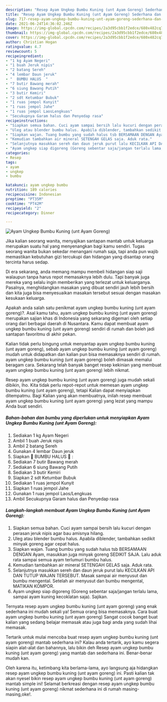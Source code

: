 ```yaml
---
description: "Resep Ayam Ungkep Bumbu Kuning (unt Ayam Goreng) Sederhana dan Mudah Dibuat"
title: "Resep Ayam Ungkep Bumbu Kuning (unt Ayam Goreng) Sederhana dan Mudah Dibuat"
slug: 717-resep-ayam-ungkep-bumbu-kuning-unt-ayam-goreng-sederhana-dan-mudah-dibuat
date: 2021-06-24T14:36:02.246Z
image: https://img-global.cpcdn.com/recipes/2a3d95cbb1f2edce/680x482cq70/ayam-ungkep-bumbu-kuning-unt-ayam-goreng-foto-resep-utama.jpg
thumbnail: https://img-global.cpcdn.com/recipes/2a3d95cbb1f2edce/680x482cq70/ayam-ungkep-bumbu-kuning-unt-ayam-goreng-foto-resep-utama.jpg
cover: https://img-global.cpcdn.com/recipes/2a3d95cbb1f2edce/680x482cq70/ayam-ungkep-bumbu-kuning-unt-ayam-goreng-foto-resep-utama.jpg
author: Christian Hogan
ratingvalue: 4.7
reviewcount: 5
recipeingredient:
- "1 kg Ayam Negeri"
- "1 buah Jeruk nipis"
- "2 batang Sereh"
- "4 lembar Daun jeruk"
- "  BUMBU HALUS  "
- "7 butir Bawang merah"
- "6 siung Bawang Putih"
- "3 butir Kemiri"
- "2 sdt Ketumbar Bubuk"
- "1 ruas jempol Kunyit"
- "1 ruas jempol Jahe"
- "1 ruas jempol LaosLengkuas"
- "Secukupnya Garam halus dan Penyedap rasa"
recipeinstructions:
- "Siapkan semua bahan. Cuci ayam sampai bersih lalu kucuri dengan perasan jeruk nipis agar bau amisnya hilang."
- "Uleg atau blender bumbu halus. Apabila diblender, tambahkan sedikit minyak goreng agar cepat halus."
- "Siapkan wajan. Tuang bumbu yang sudah halus tsb BERSAMAAN DENGAN Ayam, masukkan juga minyak goreng SEDIKIT SAJA. Lalu aduk rata sampai semua ayam terlumuri bumbu halus."
- "Kemudian tambahkan air mineral SETENGAH GELAS saja. Aduk rata."
- "Selanjutnya masukkan sereh dan daun jeruk purut lalu KECILKAN API DAN TUTUP WAJAN TERSEBUT. Masak sampai air menyusut dan bumbu mengental. Setelah air menyusut dan bumbu mengental, MATIKAN KOMPOR."
- "Ayam ungkep siap digoreng (Goreng sebentar saja/jangan terlalu lama, sampai ayam kuning kecoklatan saja). Sajikan."
categories:
- Resep
tags:
- ayam
- ungkep
- bumbu

katakunci: ayam ungkep bumbu 
nutrition: 189 calories
recipecuisine: Indonesian
preptime: "PT35M"
cooktime: "PT42M"
recipeyield: "2"
recipecategory: Dinner

---
```



![Ayam Ungkep Bumbu Kuning (unt Ayam Goreng)](https://img-global.cpcdn.com/recipes/2a3d95cbb1f2edce/680x482cq70/ayam-ungkep-bumbu-kuning-unt-ayam-goreng-foto-resep-utama.jpg)

Jika kalian seorang wanita, menyajikan santapan mantab untuk keluarga merupakan suatu hal yang menyenangkan bagi kamu sendiri. Tugas seorang  wanita bukan sekedar menangani rumah saja, tapi anda pun wajib memastikan kebutuhan gizi tercukupi dan hidangan yang disantap orang tercinta harus sedap.

Di era  sekarang, anda memang mampu membeli hidangan siap saji walaupun tanpa harus repot memasaknya lebih dulu. Tapi banyak juga mereka yang selalu ingin memberikan yang terlezat untuk keluarganya. Pasalnya, menghidangkan masakan yang dibuat sendiri jauh lebih bersih dan kita juga bisa menyesuaikan masakan tersebut sesuai dengan masakan kesukaan keluarga. 



Apakah anda salah satu penikmat ayam ungkep bumbu kuning (unt ayam goreng)?. Asal kamu tahu, ayam ungkep bumbu kuning (unt ayam goreng) merupakan sajian khas di Indonesia yang sekarang digemari oleh setiap orang dari berbagai daerah di Nusantara. Kamu dapat membuat ayam ungkep bumbu kuning (unt ayam goreng) sendiri di rumah dan boleh jadi santapan favoritmu di akhir pekan.

Kalian tidak perlu bingung untuk menyantap ayam ungkep bumbu kuning (unt ayam goreng), sebab ayam ungkep bumbu kuning (unt ayam goreng) mudah untuk didapatkan dan kalian pun bisa memasaknya sendiri di rumah. ayam ungkep bumbu kuning (unt ayam goreng) boleh dimasak memalui beragam cara. Sekarang telah banyak banget resep kekinian yang membuat ayam ungkep bumbu kuning (unt ayam goreng) lebih nikmat.

Resep ayam ungkep bumbu kuning (unt ayam goreng) juga mudah sekali dibikin, lho. Kita tidak perlu repot-repot untuk memesan ayam ungkep bumbu kuning (unt ayam goreng), tetapi Kalian dapat menyiapkan ditempatmu. Bagi Kalian yang akan membuatnya, inilah resep membuat ayam ungkep bumbu kuning (unt ayam goreng) yang lezat yang mampu Anda buat sendiri.

<!--inarticleads1-->

##### Bahan-bahan dan bumbu yang diperlukan untuk menyiapkan Ayam Ungkep Bumbu Kuning (unt Ayam Goreng):

1. Sediakan 1 kg Ayam Negeri
1. Ambil 1 buah Jeruk nipis
1. Ambil 2 batang Sereh
1. Gunakan 4 lembar Daun jeruk
1. Siapkan  🌿 BUMBU HALUS 🌿 :
1. Sediakan 7 butir Bawang merah
1. Sediakan 6 siung Bawang Putih
1. Sediakan 3 butir Kemiri
1. Siapkan 2 sdt Ketumbar Bubuk
1. Sediakan 1 ruas jempol Kunyit
1. Siapkan 1 ruas jempol Jahe
1. Gunakan 1 ruas jempol Laos/Lengkuas
1. Ambil Secukupnya Garam halus dan Penyedap rasa




<!--inarticleads2-->

##### Langkah-langkah membuat Ayam Ungkep Bumbu Kuning (unt Ayam Goreng):

1. Siapkan semua bahan. Cuci ayam sampai bersih lalu kucuri dengan perasan jeruk nipis agar bau amisnya hilang.
1. Uleg atau blender bumbu halus. Apabila diblender, tambahkan sedikit minyak goreng agar cepat halus.
1. Siapkan wajan. Tuang bumbu yang sudah halus tsb BERSAMAAN DENGAN Ayam, masukkan juga minyak goreng SEDIKIT SAJA. Lalu aduk rata sampai semua ayam terlumuri bumbu halus.
1. Kemudian tambahkan air mineral SETENGAH GELAS saja. Aduk rata.
1. Selanjutnya masukkan sereh dan daun jeruk purut lalu KECILKAN API DAN TUTUP WAJAN TERSEBUT. Masak sampai air menyusut dan bumbu mengental. Setelah air menyusut dan bumbu mengental, MATIKAN KOMPOR.
1. Ayam ungkep siap digoreng (Goreng sebentar saja/jangan terlalu lama, sampai ayam kuning kecoklatan saja). Sajikan.




Ternyata resep ayam ungkep bumbu kuning (unt ayam goreng) yang enak sederhana ini mudah sekali ya! Semua orang bisa memasaknya. Cara buat ayam ungkep bumbu kuning (unt ayam goreng) Sangat cocok banget buat kalian yang sedang belajar memasak atau juga bagi anda yang sudah lihai memasak.

Tertarik untuk mulai mencoba buat resep ayam ungkep bumbu kuning (unt ayam goreng) mantab sederhana ini? Kalau anda tertarik, ayo kamu segera siapin alat-alat dan bahannya, lalu bikin deh Resep ayam ungkep bumbu kuning (unt ayam goreng) yang mantab dan sederhana ini. Benar-benar mudah kan. 

Oleh karena itu, ketimbang kita berlama-lama, ayo langsung aja hidangkan resep ayam ungkep bumbu kuning (unt ayam goreng) ini. Pasti kalian tak akan nyesel bikin resep ayam ungkep bumbu kuning (unt ayam goreng) mantab simple ini! Selamat berkreasi dengan resep ayam ungkep bumbu kuning (unt ayam goreng) nikmat sederhana ini di rumah masing-masing,oke!.

